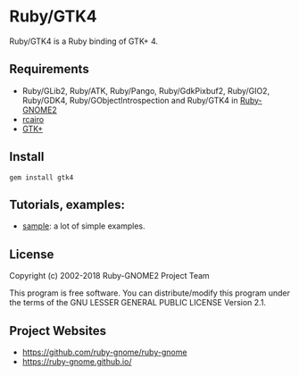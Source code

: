 # Ruby/GTK4

Ruby/GTK4 is a Ruby binding of GTK+ 4.

## Requirements

* Ruby/GLib2, Ruby/ATK, Ruby/Pango, Ruby/GdkPixbuf2, Ruby/GIO2,
  Ruby/GDK4, Ruby/GObjectIntrospection and Ruby/GTK4 in
  [Ruby-GNOME2](https://ruby-gnome.github.io/)
* [rcairo](https://github.com/rcairo/rcairo)
* [GTK+](http://www.gtk.org/)

## Install

    gem install gtk4

## Tutorials, examples:

* [sample](/gtk4/sample): a lot of simple examples.

## License

Copyright (c) 2002-2018 Ruby-GNOME2 Project Team

This program is free software. You can distribute/modify this program
under the terms of the GNU LESSER GENERAL PUBLIC LICENSE Version 2.1.

## Project Websites

* https://github.com/ruby-gnome/ruby-gnome
* https://ruby-gnome.github.io/
